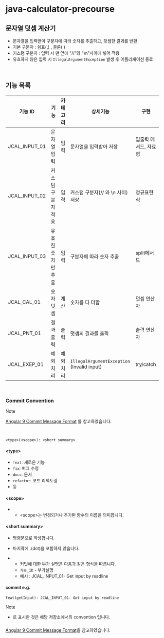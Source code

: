 # java-calculator-precourse

## 문자열 덧셈 계산기

- 문자열을 입력받아 구분자에 따라 숫자를 추출하고, 덧셈한 결과를 반환
- 기본 구분자 : 쉼표(,) , 콜론(:)
- 커스텀 구분자 : 입력 시 맨 앞에 "//"와 "\n"사이에 넣어 적용
- 유효하지 않은 입력 시 `IllegalArgumentException` 발생 후 어플리케이션 종료  

<br>
  
## 기능 목록
| 기능 ID         |기능|카테고리| 상세기능                                       | 구현           |
|---------------|--|----|--------------------------------------------|--------------|
| JCAL_INPUT_01 |문자열 입력|입력| 문자열을 입력받아 저장                               | 입출력 메서드, 자료형 |
| JCAL_INPUT_02 |커스텀 구분자 적용|입력| 커스텀 구분자(// 와 \n 사이) 저장                     | 정규표현식        |
|JCAL_INPUT_03|유효한 숫자만 추출|입력| 구분자에 따라 숫자 추출                              | split메서드     |
|JCAL_CAL_01|숫자 덧셈|계산| 숫자를 다 더함                                   | 덧셈 연산자       |
|JCAL_PNT_01|결과 출력|출력| 덧셈의 결과를 출력                                 |출력 연산자|
|JCAL_EXEP_01|예외 처리|예외처리| `IllegalArgumentException` (Invalid input) |try/catch|

<br>
  
### Commit Convention

> [!NOTE]
> [Angular 9 Commit Message Format](https://github.com/angular/angular/blob/main/CONTRIBUTING.md#type) 를 참고하였습니다.

<br>

```shell
<type>(<scope>): <short summary>
```

#### \<type>
- `feat`: 새로운 기능
- `fix`: 버그 수정
- `docs`: 문서
- `refactor`: 코드 리팩토링
- 등

#### \<scope>
- * \<scope>는  변경되거나 추가된 함수의 이름을 의미합니다.

#### \<short summary>
- 명령문으로 작성합니다.
- 마지막에 .(dot)을 포함하지 않습니다.

- * 커밋에 대한 부가 설명은 다음과 같은 형식을 따릅니다.
  - `기능_ID` - 부가설명
  - 예시 : JCAL_INPUT_01- Get input by readline

#### commit e.g.
```shell
feat(getInput): JCAL_INPUT_01- Get input by readline
```

> [!NOTE]
> * 로 표시한 것은 해당 저장소에서의 convention 입니다.

### 
[Angular 9 Commit Message Format](https://github.com/angular/angular/blob/main/CONTRIBUTING.md#type)을 참고하였습니다.

